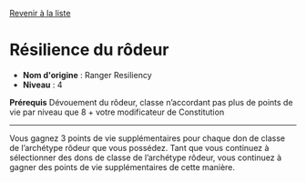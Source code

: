 [Revenir à la liste](list.md)

# Résilience du rôdeur

 * **Nom d'origine** : Ranger Resiliency
 * **Niveau** : 4


<p><strong>Prérequis</strong> Dévouement du rôdeur, classe n’accordant pas plus de points de vie par niveau que 8 + votre modificateur de Constitution</p>
<hr>
<p>Vous gagnez 3 points de vie supplémentaires pour chaque don de classe de l’archétype rôdeur que vous possédez. Tant que vous continuez à sélectionner des dons de classe de l’archétype rôdeur, vous continuez à gagner des points de vie supplémentaires de cette manière.</p>